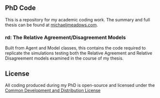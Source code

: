 ## PhD Code

This is a repository for my academic coding work. The summary and full thesis can be found at [michaeljmeadows.com](https://www.michaeljmeadows.com).

### rd: The Relative Agreement/Disagreement Models

Built from Agent and Model classes, this contains the code required to replicate the simulations testing both the Relative Agreement and Relative Disagreement models examined in the course of my thesis.

## License

All coding produced during my PhD is open-source and licensed under the [Common Development and Distribution License](https://opensource.org/licenses/CDDL-1.0)
